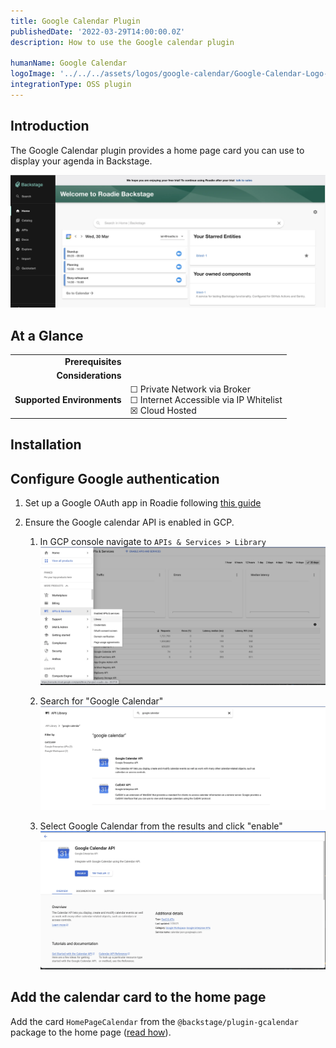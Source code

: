 ```yaml
---
title: Google Calendar Plugin 
publishedDate: '2022-03-29T14:00:00.0Z'
description: How to use the Google calendar plugin

humanName: Google Calendar
logoImage: '../../../assets/logos/google-calendar/Google-Calendar-Logo-700x394.webp'
integrationType: OSS plugin
---
```


## Introduction

The Google Calendar plugin provides a home page card you can use to display your agenda in Backstage.

![gcp-api-search](./gcalendar-card.webp)

## At a Glance
| | |
|---: | --- |
| **Prerequisites** |  |
| **Considerations** |  |
| **Supported Environments** | ☐ Private Network via Broker <br /> ☐ Internet Accessible via IP Whitelist <br /> ☒ Cloud Hosted |

## Installation

## Configure Google authentication

1. Set up a Google OAuth app in Roadie following [this guide](/docs/integrations/google-oauth-client)

2. Ensure the Google calendar API is enabled in GCP.
   1. In GCP console navigate to `APIs & Services > Library`
   ![gcp-api-library](./gcp-api-library.webp)

   2. Search for "Google Calendar"
   ![gcp-api-search](./gcp-api-search.webp)

   3. Select Google Calendar from the results and click "enable"
   ![gcp-api-search](./gcp-enable-api.webp)

## Add the calendar card to the home page
   
Add the card `HomePageCalendar` from the `@backstage/plugin-gcalendar` package to the home page ([read how](/docs/details/updating-the-ui#updating-the-home-page)).
